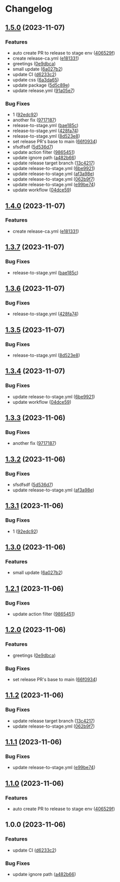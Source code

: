 # Changelog

## [1.5.0](https://github.com/square-li/silver-pancake/compare/v1.4.0...v1.5.0) (2023-11-07)


### Features

* auto create PR to release to stage env ([406529f](https://github.com/square-li/silver-pancake/commit/406529f6dc04f5288dc1d198401d3fa3b4223121))
* create release-ca.yml ([e181331](https://github.com/square-li/silver-pancake/commit/e1813318106f049e04cdd653ac8482b4d5534812))
* greetings ([0e9dbca](https://github.com/square-li/silver-pancake/commit/0e9dbca6f313682d2b799db1aa625db0631a2726))
* small update ([6a027b2](https://github.com/square-li/silver-pancake/commit/6a027b244cd9fddfc43752079226eb3b9665602d))
* update CI ([d6233c2](https://github.com/square-li/silver-pancake/commit/d6233c2c511ea2d579e893e7aafe8b21a2a0d519))
* update css ([6a3da65](https://github.com/square-li/silver-pancake/commit/6a3da655cdd592b7c3306bcd308ae71cf5baf608))
* update package ([5d5c89e](https://github.com/square-li/silver-pancake/commit/5d5c89edb3b75acf30c53f5f05f9199f714230fc))
* update release.yml ([91a05e7](https://github.com/square-li/silver-pancake/commit/91a05e75a41762211457867dcde5eaf825b20838))


### Bug Fixes

* 1 ([92edc92](https://github.com/square-li/silver-pancake/commit/92edc923ee4799200b9f5f20ba256692aff69700))
* another fix ([9717187](https://github.com/square-li/silver-pancake/commit/9717187ec817a5f2672b2ee85b2e8e505ccb1968))
* release-to-stage.yml ([bae185c](https://github.com/square-li/silver-pancake/commit/bae185c3a301defddb5832685205b075ddc92a0a))
* release-to-stage.yml ([428fa74](https://github.com/square-li/silver-pancake/commit/428fa74fadd5b07f0651c8757efabb82a5c737ef))
* release-to-stage.yml ([8d523e8](https://github.com/square-li/silver-pancake/commit/8d523e81b0060ef77dd682e522e2bde1d8a178be))
* set release PR's base to main ([66f0934](https://github.com/square-li/silver-pancake/commit/66f0934ab109928f50dc0ed489be474cf0872264))
* sfsdfsdf ([5d536d7](https://github.com/square-li/silver-pancake/commit/5d536d7829c2f8f1f5c815880dd804ab696f09f5))
* update action filter ([9865451](https://github.com/square-li/silver-pancake/commit/9865451d7fd4ead0d196d517784aa49998f8efa9))
* update ignore path ([a482b66](https://github.com/square-li/silver-pancake/commit/a482b667cce38d625f7e34b1286e279d5f929c40))
* update release target branch ([13c4217](https://github.com/square-li/silver-pancake/commit/13c421780c290dccec7579859b7e1842e14fa9e8))
* update release-to-stage.yml ([6be9921](https://github.com/square-li/silver-pancake/commit/6be9921b6f42c1978d1373fefebb9dfbf2b3843f))
* update release-to-stage.yml ([af3a98e](https://github.com/square-li/silver-pancake/commit/af3a98e93134b891dd55f21c304f7aba51e2de1c))
* update release-to-stage.yml ([062b9f7](https://github.com/square-li/silver-pancake/commit/062b9f7177864281ea71650cedca68ba6ba28850))
* update release-to-stage.yml ([e99be74](https://github.com/square-li/silver-pancake/commit/e99be746a7d42c5eb1b66a2cd78c7e9f875cf1f7))
* update workflow ([04dce59](https://github.com/square-li/silver-pancake/commit/04dce597c6b48fe7205002363477269ae7ac8992))

## [1.4.0](https://github.com/square-li/silver-pancake/compare/v1.3.7...v1.4.0) (2023-11-07)


### Features

* create release-ca.yml ([e181331](https://github.com/square-li/silver-pancake/commit/e1813318106f049e04cdd653ac8482b4d5534812))

## [1.3.7](https://github.com/square-li/silver-pancake/compare/v1.3.6...v1.3.7) (2023-11-07)


### Bug Fixes

* release-to-stage.yml ([bae185c](https://github.com/square-li/silver-pancake/commit/bae185c3a301defddb5832685205b075ddc92a0a))

## [1.3.6](https://github.com/square-li/silver-pancake/compare/v1.3.5...v1.3.6) (2023-11-07)


### Bug Fixes

* release-to-stage.yml ([428fa74](https://github.com/square-li/silver-pancake/commit/428fa74fadd5b07f0651c8757efabb82a5c737ef))

## [1.3.5](https://github.com/square-li/silver-pancake/compare/v1.3.4...v1.3.5) (2023-11-07)


### Bug Fixes

* release-to-stage.yml ([8d523e8](https://github.com/square-li/silver-pancake/commit/8d523e81b0060ef77dd682e522e2bde1d8a178be))

## [1.3.4](https://github.com/square-li/silver-pancake/compare/v1.3.3...v1.3.4) (2023-11-07)


### Bug Fixes

* update release-to-stage.yml ([6be9921](https://github.com/square-li/silver-pancake/commit/6be9921b6f42c1978d1373fefebb9dfbf2b3843f))
* update workflow ([04dce59](https://github.com/square-li/silver-pancake/commit/04dce597c6b48fe7205002363477269ae7ac8992))

## [1.3.3](https://github.com/square-li/silver-pancake/compare/v1.3.2...v1.3.3) (2023-11-06)


### Bug Fixes

* another fix ([9717187](https://github.com/square-li/silver-pancake/commit/9717187ec817a5f2672b2ee85b2e8e505ccb1968))

## [1.3.2](https://github.com/square-li/silver-pancake/compare/v1.3.1...v1.3.2) (2023-11-06)


### Bug Fixes

* sfsdfsdf ([5d536d7](https://github.com/square-li/silver-pancake/commit/5d536d7829c2f8f1f5c815880dd804ab696f09f5))
* update release-to-stage.yml ([af3a98e](https://github.com/square-li/silver-pancake/commit/af3a98e93134b891dd55f21c304f7aba51e2de1c))

## [1.3.1](https://github.com/square-li/silver-pancake/compare/v1.3.0...v1.3.1) (2023-11-06)


### Bug Fixes

* 1 ([92edc92](https://github.com/square-li/silver-pancake/commit/92edc923ee4799200b9f5f20ba256692aff69700))

## [1.3.0](https://github.com/square-li/silver-pancake/compare/v1.2.1...v1.3.0) (2023-11-06)


### Features

* small update ([6a027b2](https://github.com/square-li/silver-pancake/commit/6a027b244cd9fddfc43752079226eb3b9665602d))

## [1.2.1](https://github.com/square-li/silver-pancake/compare/v1.2.0...v1.2.1) (2023-11-06)


### Bug Fixes

* update action filter ([9865451](https://github.com/square-li/silver-pancake/commit/9865451d7fd4ead0d196d517784aa49998f8efa9))

## [1.2.0](https://github.com/square-li/silver-pancake/compare/v1.1.2...v1.2.0) (2023-11-06)


### Features

* greetings ([0e9dbca](https://github.com/square-li/silver-pancake/commit/0e9dbca6f313682d2b799db1aa625db0631a2726))


### Bug Fixes

* set release PR's base to main ([66f0934](https://github.com/square-li/silver-pancake/commit/66f0934ab109928f50dc0ed489be474cf0872264))

## [1.1.2](https://github.com/square-li/silver-pancake/compare/v1.1.1...v1.1.2) (2023-11-06)


### Bug Fixes

* update release target branch ([13c4217](https://github.com/square-li/silver-pancake/commit/13c421780c290dccec7579859b7e1842e14fa9e8))
* update release-to-stage.yml ([062b9f7](https://github.com/square-li/silver-pancake/commit/062b9f7177864281ea71650cedca68ba6ba28850))

## [1.1.1](https://github.com/square-li/silver-pancake/compare/v1.1.0...v1.1.1) (2023-11-06)


### Bug Fixes

* update release-to-stage.yml ([e99be74](https://github.com/square-li/silver-pancake/commit/e99be746a7d42c5eb1b66a2cd78c7e9f875cf1f7))

## [1.1.0](https://github.com/square-li/silver-pancake/compare/v1.0.0...v1.1.0) (2023-11-06)


### Features

* auto create PR to release to stage env ([406529f](https://github.com/square-li/silver-pancake/commit/406529f6dc04f5288dc1d198401d3fa3b4223121))

## 1.0.0 (2023-11-06)


### Features

* update CI ([d6233c2](https://github.com/square-li/silver-pancake/commit/d6233c2c511ea2d579e893e7aafe8b21a2a0d519))


### Bug Fixes

* update ignore path ([a482b66](https://github.com/square-li/silver-pancake/commit/a482b667cce38d625f7e34b1286e279d5f929c40))
